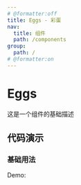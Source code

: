 ```yaml
---
# @formatter:off
title: Eggs - 彩蛋
nav:
  title: 组件
  path: /components
group:
  path: /
# @formatter:on
---
```


# Eggs

这是一个组件的基础描述

## 代码演示

### 基础用法

Demo:

<code src="./index.ts"  />
